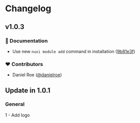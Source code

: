 # Changelog

## v1.0.3


### 📖 Documentation

- Use new `nuxi module add` command in installation ([9b81e3f](https://github.com/Chris2011/nuxt-asciidoc/commit/9b81e3f))

### ❤️ Contributors

- Daniel Roe ([@danielroe](http://github.com/danielroe))

## Update in 1.0.1

### General
1 - Add logo
